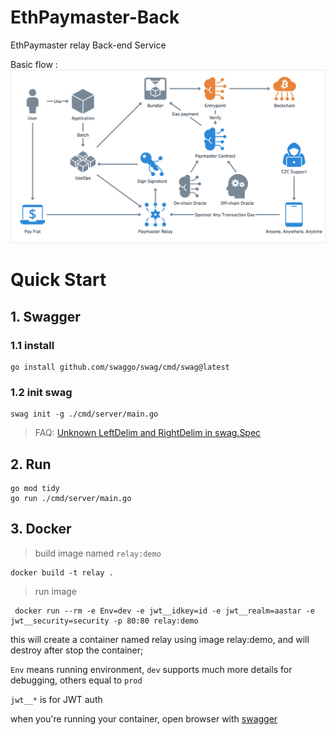 # EthPaymaster-Back
EthPaymaster relay Back-end Service

Basic flow :
![](https://raw.githubusercontent.com/jhfnetboy/MarkDownImg/main/img/202403052039293.png)


# Quick Start

## 1. Swagger

### 1.1 install

```shell
go install github.com/swaggo/swag/cmd/swag@latest
```

### 1.2 init swag

```shell
swag init -g ./cmd/server/main.go
```

> FAQ: [Unknown LeftDelim and RightDelim in swag.Spec](https://github.com/swaggo/swag/issues/1568)

## 2. Run

```shell
go mod tidy
go run ./cmd/server/main.go
```


## 3. Docker

> build image named `relay:demo`

```shell
docker build -t relay .
```

> run image

```shell
 docker run --rm -e Env=dev -e jwt__idkey=id -e jwt__realm=aastar -e jwt__security=security -p 80:80 relay:demo
```

this will create a container named relay using image relay:demo, and will destroy after stop the container;

`Env` means running environment, `dev` supports much more details for debugging, others equal to `prod`

`jwt__*` is for JWT auth

when you're running your container, open browser with [swagger](http://localhost/swagger/index.html)

